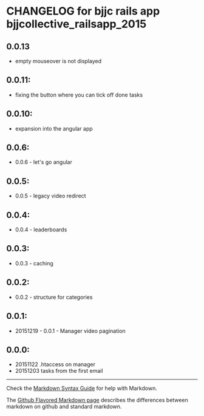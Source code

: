 # CHANGELOG for bjjc rails app bjjcollective_railsapp_2015

## 0.0.13
* empty mouseover is not displayed

## 0.0.11:
* fixing the button where you can tick off done tasks

## 0.0.10:
* expansion into the angular app

## 0.0.6:
* 0.0.6 - let's go angular

## 0.0.5:
* 0.0.5 - legacy video redirect

## 0.0.4:
* 0.0.4 - leaderboards

## 0.0.3:
* 0.0.3 - caching

## 0.0.2:
* 0.0.2 - structure for categories

## 0.0.1:
* 20151219 - 0.0.1 - Manager video pagination

## 0.0.0:
* 20151122 .htaccess on manager
* 20151203 tasks from the first email

- - -
Check the [Markdown Syntax Guide](http://daringfireball.net/projects/markdown/syntax) for help with Markdown.

The [Github Flavored Markdown page](http://github.github.com/github-flavored-markdown/) describes the differences between markdown on github and standard markdown.
